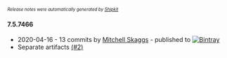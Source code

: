 <sup><sup>*Release notes were automatically generated by [Shipkit](http://shipkit.org/)*</sup></sup>

#### 7.5.7466
 - 2020-04-16 - 13 commits by [Mitchell Skaggs](https://github.com/magneticflux-) - published to [![Bintray](https://img.shields.io/badge/Bintray-7.5.7466-green.svg)](https://bintray.com/magneticflux/maven/ortools-natives-windows/7.5.7466)
 - Separate artifacts [(#2)](https://github.com/magneticflux-/ortools-java/pull/2)

